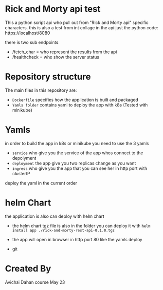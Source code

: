 # Rick and Morty api test

This a python script api who pull out from "Rick and Morty api" specific characters.
this is also a test from int collage
in the api just the python code:
https://localhost/8080

there is two sub endpoints

* /fetch_char = who represent the results from the api
* /healthcheck = who show the server status

# Repository structure

The main files in this repository are:

* `Dockerfile` specifies how the application is built and packaged
* `Yamls folder` contains yaml to deploy the app with k8s (Tested with minikube)


# Yamls

in order to build the app in k8s or minikube you need to use the 3 yamls
* `service` who give you the service of the app whos connect to the depolyment
* `deployment` the app give you two replicas change as you want
* `ingress` who give you the app that you can see her in http port with clusterIP

deploy the yaml in the current order

# helm Chart

the application is also can deploy with helm chart

* the helm chart tgz file is also in the folder you can deploy it with `helm install app ./rick-and-morty-rest-api-0.1.0.tgz`
* the app will open in browser in http port 80 like the yamls deploy 


* git
# Created By

Avichai Dahan course May 23